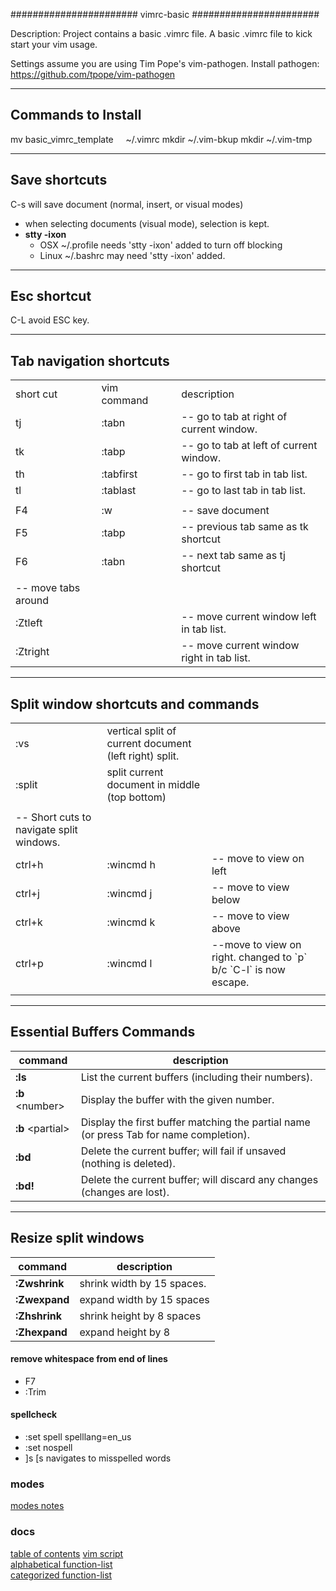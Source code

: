 #######################
 vimrc-basic
#######################

Description: Project contains a basic .vimrc file.
A basic .vimrc file to kick start your vim usage.

Settings assume you are using Tim Pope's vim-pathogen.
Install pathogen: https://github.com/tpope/vim-pathogen

-----------------------------------
Commands to Install
-----------------------------------
mv basic_vimrc_template &nbsp;&nbsp;&nbsp; ~/.vimrc
mkdir ~/.vim-bkup
mkdir ~/.vim-tmp

-----------------------------------
Save shortcuts
-----------------------------------
C-s will save document (normal, insert, or visual modes)
* when selecting documents (visual mode), selection is kept. 
* **stty -ixon**
    - OSX ~/.profile needs 'stty -ixon' added to turn off blocking  
    - Linux ~/.bashrc may need 'stty -ixon' added.

-----------------------------------
Esc shortcut
-----------------------------------
C-L     avoid ESC key.


-----------------------------------
Tab navigation shortcuts
-----------------------------------
<table>
<tr>
	<td>short cut&nbsp;&nbsp;&nbsp;&nbsp;</td><td>vim command&nbsp;&nbsp;&nbsp;&nbsp;</td><td>description</td>
</tr>
<tr>
  <td>tj </td>	<td>					:tabn 	</td>		<td>		-- go to tab at right of current window.  </td>
</tr>
<tr>
  <td>tk </td>	<td>					:tabp 	</td>		<td>		-- go to tab at left of current window.  </td>
</tr>
<tr>
  <td>th </td>	<td>					:tabfirst 	</td>		<td>		-- go to first tab in tab list.  </td>
</tr>
<tr>
  <td>tl </td>	<td>					:tablast 	</td>		<td>		-- go to last tab in tab list.  </td>
</tr>
<tr>
  <td>  </td>	<td>				 	</td>		<td>		  </td>
</tr>
<tr>
  <td>F4  </td>	<td>				:w 	</td>		<td>		-- save document  </td>
</tr>
<tr>
  <td>F5  </td>	<td>				:tabp 	</td>		<td>		-- previous tab same as tk shortcut  </td>
</tr>
<tr>
  <td>F6  </td>	<td>				:tabn 	</td>		<td>		-- next tab same as tj shortcut  </td>
</tr>
<tr>
  <td></td>
</tr>
<tr>
  <td>-- move tabs around</td>
</tr>
<tr>
  <td>:Ztleft  </td>	<td>				 	</td>		<td>		-- move current window left in tab list.  </td>
</tr>
<tr>
  <td>:Ztright  </td>	<td>				 	</td>		<td>		-- move current window right in tab list.  </td>
</tr>
</table>


-----------------------------------
Split window shortcuts and commands
-----------------------------------

<table>
<tr> <td>:vs</td><td>vertical split of current document (left right) split.</td> <td> </td>
</tr>
<tr><td>:split</td><td>split current document in middle (top bottom) </td>
</tr>
<tr>
	<td> </td> <td> </td> <td> </td>
</tr>
<tr>
	<td>
	-- Short cuts to navigate split windows.
 </td>
</tr>
<tr>
	<td>ctrl+h </td>  <td>		:wincmd h</td> <td>    -- move to view on left</td>
</tr>
<tr>
	<td> ctrl+j </td> <td> :wincmd j</td> <td> -- move to view below</td>
</tr>
<tr>
	<td> ctrl+k </td> <td> :wincmd k</td> <td> -- move to view above</td>
</tr>
<tr>
	<td> ctrl+p      </td> <td> :wincmd l  </td> <td> --move to view on right. changed to `p` b/c `C-l` is now escape.</td>
</tr>
<tr>
	<td> </td> <td> </td> <td> </td>
</tr>
</table>

-----------------------------------
Essential Buffers Commands
-----------------------------------

command |     description
------- | ------------------
**:ls**                 |   List the current buffers (including their numbers).<br/>
**:b** \<number\>       |   Display the buffer with the given number.<br/>
**:b** \<partial\>      |   Display the first buffer matching the partial name (or press Tab for name completion).<br/>
**:bd**                 |   Delete the current buffer; will fail if unsaved (nothing is deleted).<br/>
**:bd!**                |   Delete the current buffer; will discard any changes (changes are lost).<br/>


-----------------------------------
Resize split windows
-----------------------------------
command     |   description
----------- | ---------------------
**:Zwshrink**  | shrink width by 15 spaces.
**:Zwexpand**  | expand width by 15 spaces
**:Zhshrink**  | shrink height by 8 spaces
**:Zhexpand**  | expand height by 8


#### remove whitespace from end of lines
* F7
* :Trim

#### spellcheck 
* :set spell spelllang=en_us
* :set nospell 
* ]s [s navigates to misspelled words


### modes
[modes notes](chapters/modes.md)

### docs
[table of contents](http://vimdoc.sourceforge.net/htmldoc/usr_toc.html)
[vim script](http://vimdoc.sourceforge.net/htmldoc/usr_41.html)<br/>
[alphabetical function-list](http://vimdoc.sourceforge.net/htmldoc/eval.html#functions)<br/>
[categorized function-list](http://vimdoc.sourceforge.net/htmldoc/usr_41.html#function-list)<br/>

